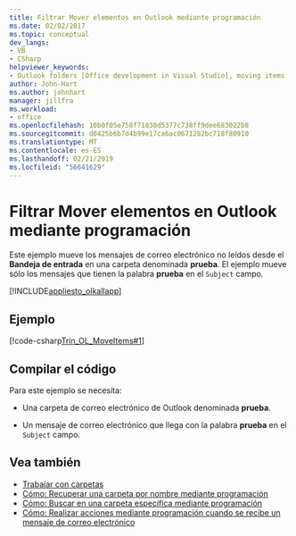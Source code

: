 ```yaml
---
title: Filtrar Mover elementos en Outlook mediante programación
ms.date: 02/02/2017
ms.topic: conceptual
dev_langs:
- VB
- CSharp
helpviewer_keywords:
- Outlook folders [Office development in Visual Studio], moving items
author: John-Hart
ms.author: johnhart
manager: jillfra
ms.workload:
- office
ms.openlocfilehash: 10b0f05e758f71830d5377c738ff9dee683022b8
ms.sourcegitcommit: d0425b6b7d4b99e17ca6ac0671282bc718f80910
ms.translationtype: MT
ms.contentlocale: es-ES
ms.lasthandoff: 02/21/2019
ms.locfileid: "56641629"
---
```

# <a name="how-to-programmatically-move-items-in-outlook"></a>Filtrar Mover elementos en Outlook mediante programación
  Este ejemplo mueve los mensajes de correo electrónico no leídos desde el **Bandeja de entrada** en una carpeta denominada **prueba**. El ejemplo mueve sólo los mensajes que tienen la palabra **prueba** en el `Subject` campo.

 [!INCLUDE[appliesto_olkallapp](../vsto/includes/appliesto-olkallapp-md.md)]

## <a name="example"></a>Ejemplo
 [!code-csharp[Trin_OL_MoveItems#1](../vsto/codesnippet/CSharp/Trin_OL_MoveItems/thisaddin.cs#1)]

## <a name="compile-the-code"></a>Compilar el código
 Para este ejemplo se necesita:

-   Una carpeta de correo electrónico de Outlook denominada **prueba**.

-   Un mensaje de correo electrónico que llega con la palabra **prueba** en el `Subject` campo.

## <a name="see-also"></a>Vea también
- [Trabajar con carpetas](../vsto/working-with-folders.md)
- [Cómo: Recuperar una carpeta por nombre mediante programación](../vsto/how-to-programmatically-retrieve-a-folder-by-name.md)
- [Cómo: Buscar en una carpeta específica mediante programación](../vsto/how-to-programmatically-search-within-a-specific-folder.md)
- [Cómo: Realizar acciones mediante programación cuando se recibe un mensaje de correo electrónico](../vsto/how-to-programmatically-perform-actions-when-an-e-mail-message-is-received.md)
